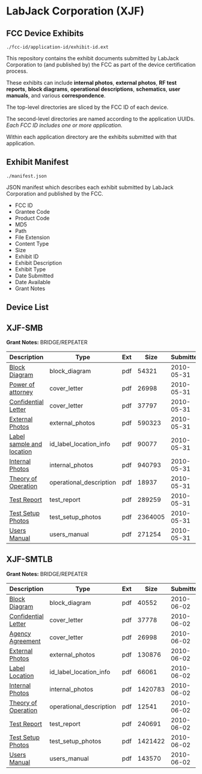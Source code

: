 # LabJack Corporation (XJF)
## FCC Device Exhibits

```
./fcc-id/application-id/exhibit-id.ext
```

This repository contains the exhibit documents submitted by LabJack Corporation to (and published by) the FCC as part of the device certification process.

These exhibits can include **internal photos**, **external photos**, **RF test reports**, **block diagrams**, **operational descriptions**, **schematics**, **user manuals**, and various **correspondence**.

The top-level directories are sliced by the FCC ID of each device.

The second-level directories are named according to the application UUIDs. *Each FCC ID includes one or more application.*

Within each application directory are the exhibits submitted with that application. 

## Exhibit Manifest

```
./manifest.json
```

JSON manifest which describes each exhibit submitted by LabJack Corporation and published by the FCC.

- FCC ID
- Grantee Code
- Product Code
- MD5
- Path
- File Extension
- Content Type
- Size
- Exhibit ID
- Exhibit Description
- Exhibit Type
- Date Submitted
- Date Available
- Grant Notes

## Device List
## XJF-SMB
**Grant Notes:** BRIDGE/REPEATER

| Description | Type | Ext | Size | Submitted | Available |
| ----------- | ---- | --- | ---- | --------- | --------- |
| [Block Diagram](XJF-SMB/0d79658e6e4d6b9c9050b0188da0b3cc/1288473.pdf) | block_diagram | pdf | 54321 | 2010-05-31 | 2010-06-01 |
| [Power of attorney](XJF-SMB/0d79658e6e4d6b9c9050b0188da0b3cc/1288465.pdf) | cover_letter | pdf | 26998 | 2010-05-31 | 2010-06-01 |
| [Confidential Letter](XJF-SMB/0d79658e6e4d6b9c9050b0188da0b3cc/1288471.pdf) | cover_letter | pdf | 37797 | 2010-05-31 | 2010-06-01 |
| [External Photos](XJF-SMB/0d79658e6e4d6b9c9050b0188da0b3cc/1288467.pdf) | external_photos | pdf | 590323 | 2010-05-31 | 2010-06-01 |
| [Label sample and location](XJF-SMB/0d79658e6e4d6b9c9050b0188da0b3cc/1288472.pdf) | id_label_location_info | pdf | 90077 | 2010-05-31 | 2010-06-01 |
| [Internal Photos](XJF-SMB/0d79658e6e4d6b9c9050b0188da0b3cc/1288469.pdf) | internal_photos | pdf | 940793 | 2010-05-31 | 2010-06-01 |
| [Theory of Operation](XJF-SMB/0d79658e6e4d6b9c9050b0188da0b3cc/1288474.pdf) | operational_description | pdf | 18937 | 2010-05-31 | 2010-06-01 |
| [Test Report](XJF-SMB/0d79658e6e4d6b9c9050b0188da0b3cc/1288468.pdf) | test_report | pdf | 289259 | 2010-05-31 | 2010-06-01 |
| [Test Setup Photos](XJF-SMB/0d79658e6e4d6b9c9050b0188da0b3cc/1288466.pdf) | test_setup_photos | pdf | 2364005 | 2010-05-31 | 2010-06-01 |
| [Users Manual](XJF-SMB/0d79658e6e4d6b9c9050b0188da0b3cc/1288470.pdf) | users_manual | pdf | 271254 | 2010-05-31 | 2010-06-01 |
## XJF-SMTLB
**Grant Notes:** BRIDGE/REPEATER

| Description | Type | Ext | Size | Submitted | Available |
| ----------- | ---- | --- | ---- | --------- | --------- |
| [Block Diagram](XJF-SMTLB/b6ec720f0b9a37b450460d9c59f65e29/1289687.pdf) | block_diagram | pdf | 40552 | 2010-06-02 | 2010-06-07 |
| [Confidential Letter](XJF-SMTLB/b6ec720f0b9a37b450460d9c59f65e29/1289685.pdf) | cover_letter | pdf | 37778 | 2010-06-02 | 2010-06-07 |
| [Agency Agreement](XJF-SMTLB/b6ec720f0b9a37b450460d9c59f65e29/1288465.pdf) | cover_letter | pdf | 26998 | 2010-06-02 | 2010-06-07 |
| [External Photos](XJF-SMTLB/b6ec720f0b9a37b450460d9c59f65e29/1289688.pdf) | external_photos | pdf | 130876 | 2010-06-02 | 2010-06-07 |
| [Label Location](XJF-SMTLB/b6ec720f0b9a37b450460d9c59f65e29/1289684.pdf) | id_label_location_info | pdf | 66061 | 2010-06-02 | 2010-06-07 |
| [Internal Photos](XJF-SMTLB/b6ec720f0b9a37b450460d9c59f65e29/1289690.pdf) | internal_photos | pdf | 1420783 | 2010-06-02 | 2010-06-07 |
| [Theory of Operation](XJF-SMTLB/b6ec720f0b9a37b450460d9c59f65e29/1289686.pdf) | operational_description | pdf | 12541 | 2010-06-02 | 2010-06-07 |
| [Test Report](XJF-SMTLB/b6ec720f0b9a37b450460d9c59f65e29/1289682.pdf) | test_report | pdf | 240691 | 2010-06-02 | 2010-06-07 |
| [Test Setup Photos](XJF-SMTLB/b6ec720f0b9a37b450460d9c59f65e29/1289691.pdf) | test_setup_photos | pdf | 1421422 | 2010-06-02 | 2010-06-07 |
| [Users Manual](XJF-SMTLB/b6ec720f0b9a37b450460d9c59f65e29/1289683.pdf) | users_manual | pdf | 143570 | 2010-06-02 | 2010-06-07 |
